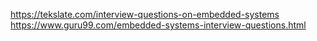 https://tekslate.com/interview-questions-on-embedded-systems
https://www.guru99.com/embedded-systems-interview-questions.html
